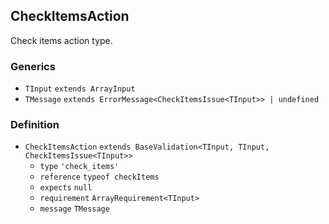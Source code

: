 CheckItemsAction
----------------

Check items action type.

### Generics

*   `TInput` `extends ArrayInput`
*   `TMessage` `extends ErrorMessage<CheckItemsIssue<TInput>> | undefined`

### Definition

*   `CheckItemsAction` `extends BaseValidation<TInput, TInput, CheckItemsIssue<TInput>>`
    *   `type` `'check_items'`
    *   `reference` `typeof checkItems`
    *   `expects` `null`
    *   `requirement` `ArrayRequirement<TInput>`
    *   `message` `TMessage`
